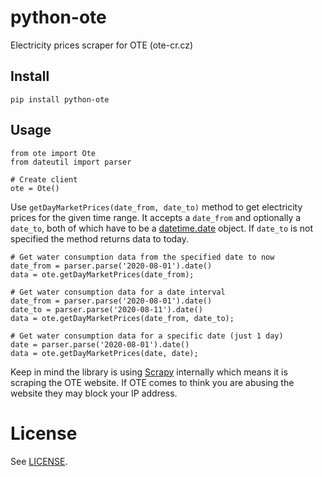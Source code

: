 # python-ote

Electricity prices scraper for OTE (ote-cr.cz)

## Install

```
pip install python-ote
```

## Usage

```
from ote import Ote
from dateutil import parser

# Create client
ote = Ote()
```

Use `getDayMarketPrices(date_from, date_to)` method to get electricity prices
for the given time range. It accepts a `date_from` and optionally a `date_to`,
both of which have to be a [datetime.date](https://docs.python.org/3/library/datetime.html#datetime.date)
object. If `date_to` is not specified the method returns data to today.

```
# Get water consumption data from the specified date to now
date_from = parser.parse('2020-08-01').date()
data = ote.getDayMarketPrices(date_from);

# Get water consumption data for a date interval
date_from = parser.parse('2020-08-01').date()
date_to = parser.parse('2020-08-11').date()
data = ote.getDayMarketPrices(date_from, date_to);

# Get water consumption data for a specific date (just 1 day)
date = parser.parse('2020-08-01').date()
data = ote.getDayMarketPrices(date, date);
```

Keep in mind the library is using [Scrapy](https://scrapy.org) internally which
means it is scraping the OTE website. If OTE comes to think you are abusing the
website they may block your IP address.


# License

See [LICENSE](./LICENSE).
